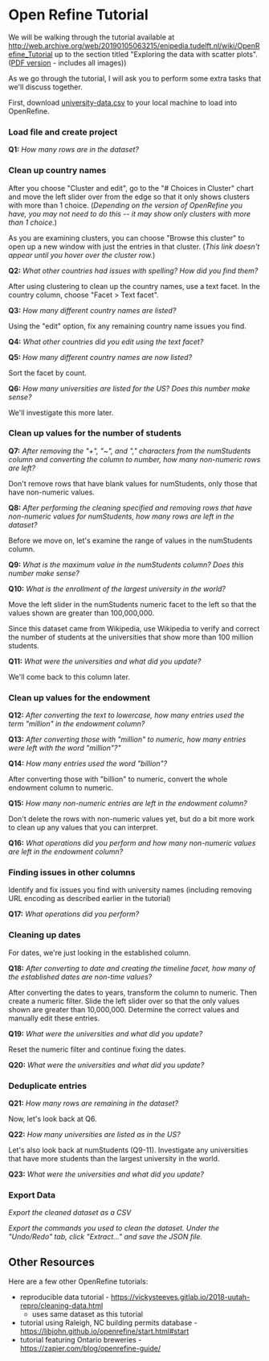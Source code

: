 # Open Refine Tutorial

We will be walking through the tutorial available at http://web.archive.org/web/20190105063215/enipedia.tudelft.nl/wiki/OpenRefine_Tutorial up to the section titled "Exploring the data with scatter plots". ([PDF version](OpenRefine-Tutorial-enipedia.pdf) - includes all images))

As we go through the tutorial, I will ask you to perform some extra tasks that we'll discuss together.

First, download [university-data.csv](university-data.csv) to your local machine to load into OpenRefine. 

### Load file and create project

**Q1:** *How many rows are in the dataset?*

### Clean up country names

After you choose "Cluster and edit", go to the "# Choices in Cluster" chart and move the left slider over from the edge so that it only shows clusters with more than 1 choice. (*Depending on the version of OpenRefine you have, you may not need to do this -- it may show only clusters with more than 1 choice.*)

As you are examining clusters, you can choose "Browse this cluster" to open up a new window with just the entries in that cluster.  (*This link doesn't appear until you hover over the cluster row.*)

**Q2:** *What other countries had issues with spelling? How did you find them?*

After using clustering to clean up the country names, use a text facet.  In the country column, choose "Facet > Text facet".

**Q3:** *How many different country names are listed?*

Using the "edit" option, fix any remaining country name issues you find. 

**Q4:** *What other countries did you edit using the text facet?*

**Q5:** *How many different country names are now listed?*

Sort the facet by count.

**Q6:** *How many universities are listed for the US?  Does this number make sense?*

We'll investigate this more later.

### Clean up values for the number of students

**Q7:** *After removing the "+", "~", and "," characters from the numStudents column and converting the column to number, how many non-numeric rows are left?*

Don't remove rows that have blank values for numStudents, only those that have non-numeric values.

**Q8:** *After performing the cleaning specified and removing rows that have non-numeric values for numStudents, how many rows are left in the dataset?*

Before we move on, let's examine the range of values in the numStudents column.  

**Q9:** *What is the maximum value in the numStudents column? Does this number make sense?*

**Q10:** *What is the enrollment of the largest university in the world?*

Move the left slider in the numStudents numeric facet to the left so that the values shown are greater than 100,000,000.

Since this dataset came from Wikipedia, use Wikipedia to verify and correct the number of students at the universities that show more than 100 million students.

**Q11:** *What were the universities and what did you update?*

We'll come back to this column later.

### Clean up values for the endowment

**Q12:** *After converting the text to lowercase, how many entries used the term "million" in the endowment column?*

**Q13:** *After converting those with "million" to numeric, how many entries were left with the word "million"?"*

**Q14:** *How many entries used the word "billion"?*

After converting those with "billion" to numeric, convert the whole endowment column to numeric.

**Q15:** *How many non-numeric entries are left in the endowment column?*

Don't delete the rows with non-numeric values yet, but do a bit more work to clean up any values that you can interpret.  

**Q16:** *What operations did you perform and how many non-numeric values are left in the endowment column?*

### Finding issues in other columns

Identify and fix issues you find with university names (including removing URL encoding as described earlier in the tutorial)

**Q17:** *What operations did you perform?*

### Cleaning up dates

For dates, we're just looking in the established column.

**Q18:** *After converting to date and creating the timeline facet, how many of the established dates are non-time values?*

After converting the dates to years, transform the column to numeric.  Then create a numeric filter. Slide the left slider over so that the only values shown are greater than 10,000,000.  Determine the correct values and manually edit these entries.

**Q19:** *What were the universities and what did you update?*

Reset the numeric filter and continue fixing the dates.

**Q20:** *What were the universities and what did you update?*

### Deduplicate entries

**Q21:** *How many rows are remaining in the dataset?*

Now, let's look back at Q6.

**Q22:** *How many universities are listed as in the US?*

Let's also look back at numStudents (Q9-11). Investigate any universities that have more students than the largest university in the world.

**Q23:** *What were the universities and what did you update?*

### Export Data

*Export the cleaned dataset as a CSV*

*Export the commands you used to clean the dataset.  Under the "Undo/Redo" tab, click "Extract..." and save the JSON file.*

## Other Resources

Here are a few other OpenRefine tutorials:
* reproducible data tutorial - https://vickysteeves.gitlab.io/2018-uutah-repro/cleaning-data.html
    * uses same dataset as this tutorial
* tutorial using Raleigh, NC building permits database - https://libjohn.github.io/openrefine/start.html#start
* tutorial featuring Ontario breweries - https://zapier.com/blog/openrefine-guide/

